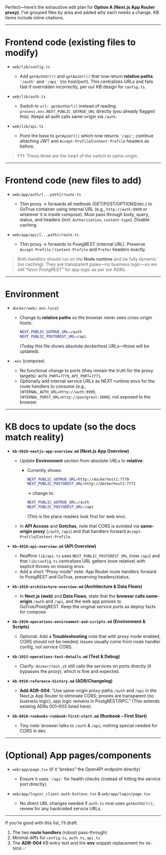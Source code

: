 Perfect—here’s the exhaustive edit plan for **Option A (Next.js App Router proxy)**. I’ve grouped files by area and added why each needs a change. KB items include inline citations.

---

# Frontend code (existing files to modify)

* `web/lib/config.ts`

  * Add `getAuthUrl()` and `getApiUrl()` that now return **relative paths**: `'/auth'` and `'/api'` (no host/port). This centralizes URLs and fails fast if overridden incorrectly, per our KB design for `config.ts`.
* `web/lib/auth.ts`

  * Switch to `url: getAuthUrl()` instead of reading `process.env.NEXT_PUBLIC_GOTRUE_URL` directly (you already flagged this). Keeps all auth calls same-origin via `/auth`.
* `web/lib/api.ts`

  * Point the base to `getApiUrl()` which now returns `'/api'`; continue attaching JWT and `Accept-Profile`/`Content-Profile` headers as before.

> FYI: These three are the heart of the switch to same-origin.

---

# Frontend code (new files to add)

* `web/app/auth/[...path]/route.ts`

  * Thin proxy → forwards all methods (GET/POST/OPTIONS/etc.) to GoTrue container using internal URL (e.g., `http://auth:9999` or whatever it is inside compose). Must pass through body, query, status, and headers (incl. `Authorization`, `content-type`). Disable caching.
* `web/app/api/[...path]/route.ts`

  * Thin proxy → forwards to PostgREST (internal URL). Preserve `Accept-Profile` / `Content-Profile` and `Prefer` headers exactly.

> Both handlers should run on the **Node runtime** and be fully dynamic (no caching). They are transparent pipes—no business logic—so we still “favor PostgREST” for app logic as per our ADRs.

---

# Environment

* `docker/web/.env.local`

  * Change to **relative paths** so the browser never sees cross-origin hosts:

    ```bash
    NEXT_PUBLIC_GOTRUE_URL=/auth
    NEXT_PUBLIC_POSTGREST_URL=/api
    ```

    (Today this file shows absolute dockerhost URLs—those will be updated).
* `.env` (compose)

  * No functional change to ports (they remain the truth for the proxy targets): `AUTH_PORT=7779`, `API_PORT=7771`.
  * Optionally add internal service URLs as NEXT runtime envs for the route handlers to consume (e.g., `INTERNAL_AUTH_URL=http://auth:9999`, `INTERNAL_PGRST_URL=http://postgrest:3000`), not exposed to the browser.

---

# KB docs to update (so the docs match reality)

* **`kb-5010-nextjs-app-overview.md` (Next.js App Overview)**

  * Update **Environment** section from absolute URLs to **relative**:

    * Currently shows:

      ```bash
      NEXT_PUBLIC_GOTRUE_URL=http://dockerhost1:7779
      NEXT_PUBLIC_POSTGREST_URL=http://dockerhost1:7771
      ```

      → change to:

      ```bash
      NEXT_PUBLIC_GOTRUE_URL=/auth
      NEXT_PUBLIC_POSTGREST_URL=/api
      ```

      (This is the place readers look first for web env).
  * In **API Access** and **Gotchas**, note that CORS is avoided via **same-origin proxy** (`/auth`, `/api`) and that handlers forward `Accept-Profile`/`Content-Profile`.

* **`kb-4010-api-overview.md` (API Overview)**

  * Reaffirm `lib/api.ts` uses `NEXT_PUBLIC_POSTGREST_URL` (now `/api`) and that `lib/config.ts` centralizes URL getters (now relative) with explicit throws on missing envs.
  * Add a short “Proxy mode” note: App Router route handlers forward to PostgREST and GoTrue, preserving headers/status.

* **`kb-1010-architecture-overview.md` (Architecture & Data Flows)**

  * In **Next.js (web)** and **Data Flows**, state that the **browser calls same-origin** `/auth` and `/api`, and the web app proxies to GoTrue/PostgREST. Keep the original service ports as deploy facts for compose.

* **`kb-2010-operations-environment-and-scripts.md` (Environment & Scripts)**

  * Optional: Add a **Troubleshooting** note that with proxy mode enabled, CORS should not be needed; issues usually come from route handler config, not service CORS.

* **`kb-2015-operations-test-details.md` (Test & Debug)**

  * Clarify: `docker/test.sh` still calls the services on ports directly (it bypasses the proxy), which is fine and expected.

* **`kb-9910-reference-history.md` (ADR/Changelog)**

  * **Add ADR-004**: “Use same-origin proxy paths `/auth` and `/api` in the Next.js App Router to eliminate CORS; proxies are transparent (no business logic), app logic remains in PostgREST/RPC.”
    (This extends existing ADRs 001–003 listed here).

* **`kb-6010-runbooks-runbook-first-start.md` (Runbook – First Start)**

  * Tiny note: browser talks to `/auth` & `/api`; nothing special needed for CORS in dev.

---

# (Optional) App pages/components

* `web/app/page.tsx` (if it “probes” the OpenAPI endpoint directly)

  * Ensure it uses `'/api'` for health checks (instead of hitting the service port directly).
* `web/app/login/_client-auth-buttons.tsx` & `web/app/login/page.tsx`

  * No direct URL changes needed if `auth.ts` now uses `getAuthUrl()`; review for any hardcoded service URLs.

---

If you’re good with this list, I’ll draft:

1. The two **route handlers** (robust pass-through)
2. Minimal diffs for `config.ts`, `auth.ts`, `api.ts`
3. The **ADR-004** KB entry text and the **env** snippet replacement for `kb-5010` ✅
